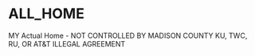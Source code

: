 # ALL_HOME
MY Actual Home - NOT CONTROLLED BY MADISON COUNTY KU, TWC, RU, OR AT&amp;T ILLEGAL AGREEMENT
